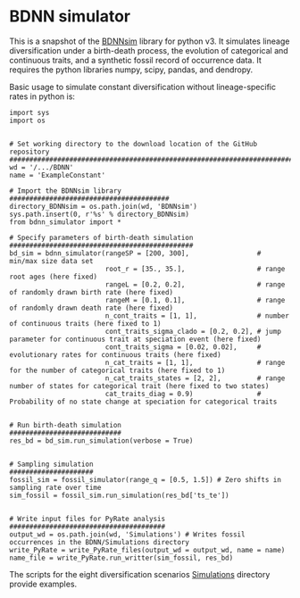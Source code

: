 # BDNN simulator

This is a snapshot of the [BDNNsim](https://github.com/thauffe/BDNNsim) library for python v3. It simulates lineage diversification under a birth-death process, the evolution of categorical and continuous traits, and a synthetic fossil record of occurrence data. It requires the python libraries numpy, scipy, pandas, and dendropy.

Basic usage to simulate constant diversification without lineage-specific rates in python is:

```
import sys
import os


# Set working directory to the download location of the GitHub repository
#########################################################################
wd = '/.../BDNN'
name = 'ExampleConstant'

# Import the BDNNsim library
########################################
directory_BDNNsim = os.path.join(wd, 'BDNNsim')
sys.path.insert(0, r'%s' % directory_BDNNsim)
from bdnn_simulator import *

# Specify parameters of birth-death simulation
##############################################
bd_sim = bdnn_simulator(rangeSP = [200, 300],                 # min/max size data set
                        root_r = [35., 35.],                  # range root ages (here fixed)
                        rangeL = [0.2, 0.2],                  # range of randomly drawn birth rate (here fixed)
                        rangeM = [0.1, 0.1],                  # range of randomly drawn death rate (here fixed)
                        n_cont_traits = [1, 1],               # number of continuous traits (here fixed to 1)
                        cont_traits_sigma_clado = [0.2, 0.2], # jump parameter for continuous trait at speciation event (here fixed)
                        cont_traits_sigma = [0.02, 0.02],     # evolutionary rates for continuous traits (here fixed)
                        n_cat_traits = [1, 1],                # range for the number of categorical traits (here fixed to 1)
                        n_cat_traits_states = [2, 2],         # range number of states for categorical trait (here fixed to two states)
                        cat_traits_diag = 0.9)                # Probability of no state change at speciation for categorical traits


# Run birth-death simulation
############################
res_bd = bd_sim.run_simulation(verbose = True)


# Sampling simulation
#####################
fossil_sim = fossil_simulator(range_q = [0.5, 1.5]) # Zero shifts in sampling rate over time
sim_fossil = fossil_sim.run_simulation(res_bd['ts_te'])


# Write input files for PyRate analysis
#######################################
output_wd = os.path.join(wd, 'Simulations') # Writes fossil occurrences in the BDNN/Simulations directory
write_PyRate = write_PyRate_files(output_wd = output_wd, name = name)
name_file = write_PyRate.run_writter(sim_fossil, res_bd)
```

The scripts for the eight diversification scenarios [Simulations](https://github.com/thauffe/BDNN/tree/main/Simulations) directory provide examples.
